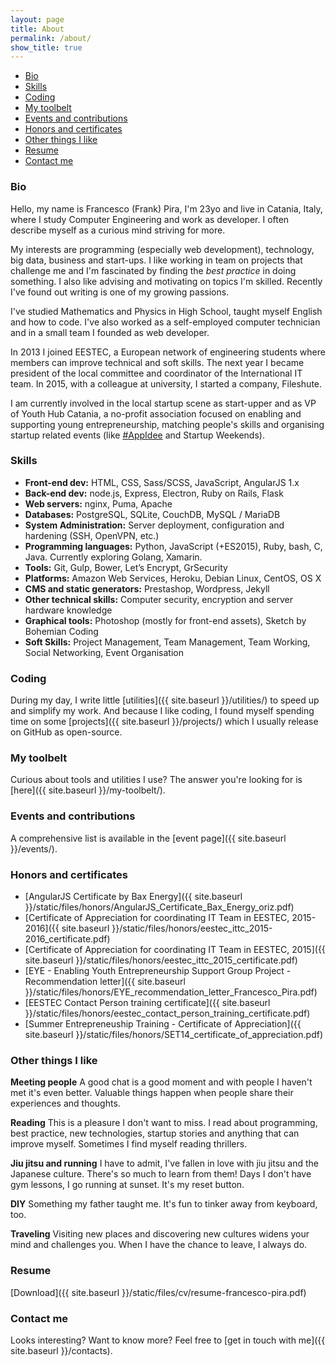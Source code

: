 ```yaml
---
layout: page
title: About
permalink: /about/
show_title: true
---
```


- [Bio](#bio)
- [Skills](#skills)
- [Coding](#coding)
- [My toolbelt](#my-toolbelt)
- [Events and contributions](#events-and-contributions)
- [Honors and certificates](#honors-and-certificates)
- [Other things I like](#other-things-i-like)
- [Resume](#resume)
- [Contact me](#contact-me)

### Bio

Hello, my name is Francesco (Frank) Pira, I'm 23yo and live in Catania, Italy, where I study Computer Engineering and work as developer. I often describe myself as a curious mind striving for more.

My interests are programming (especially web development), technology, big data, business and start-ups. I like working in team on projects that challenge me and I'm fascinated by finding the *best practice* in doing something. I also like advising and motivating on topics I'm skilled. Recently I've found out writing is one of my growing passions.

I've studied Mathematics and Physics in High School, taught myself English and how to code. I've also worked as a self-employed computer technician and in a small team I founded as web developer.

In 2013 I joined EESTEC, a European network of engineering students where members can improve technical and soft skills. The next year I became president of the local committee and coordinator of the International IT team. In 2015, with a colleague at university, I started a company, Fileshute.

I am currently involved in the local startup scene as start-upper and as VP of Youth Hub Catania, a no-profit association focused on enabling and supporting young entrepreneurship, matching people's skills and organising startup related events (like [#AppIdee](https://twitter.com/hashtag/AppIdee?src=hash) and Startup Weekends).

### Skills

- **Front-end dev:** HTML, CSS, Sass/SCSS, JavaScript, AngularJS 1.x
- **Back-end dev:** node.js, Express, Electron, Ruby on Rails, Flask
- **Web servers:** nginx, Puma, Apache
- **Databases:** PostgreSQL, SQLite, CouchDB, MySQL / MariaDB
- **System Administration:** Server deployment, configuration and hardening (SSH, OpenVPN, etc.)
- **Programming languages:** Python, JavaScript (+ES2015), Ruby, bash, C, Java. Currently exploring Golang, Xamarin.
- **Tools:** Git, Gulp, Bower, Let’s Encrypt, GrSecurity
- **Platforms:** Amazon Web Services, Heroku, Debian Linux, CentOS, OS X
- **CMS and static generators:** Prestashop, Wordpress, Jekyll
- **Other technical skills:** Computer security, encryption and server hardware knowledge
- **Graphical tools:** Photoshop (mostly for front-end assets), Sketch by Bohemian Coding
- **Soft Skills:** Project Management, Team Management, Team Working, Social Networking, Event Organisation

### Coding

During my day, I write little [utilities]({{ site.baseurl }}/utilities/) to speed up and simplify my work. And because I like coding, I found myself spending time on some [projects]({{ site.baseurl }}/projects/) which I usually release on GitHub as open-source.

### My toolbelt

Curious about tools and utilities I use? The answer you're looking for is [here]({{ site.baseurl }}/my-toolbelt/).

### Events and contributions

A comprehensive list is available in the [event page]({{ site.baseurl }}/events/).

### Honors and certificates

- [AngularJS Certificate by Bax Energy]({{ site.baseurl }}/static/files/honors/AngularJS_Certificate_Bax_Energy_oriz.pdf)
- [Certificate of Appreciation for coordinating IT Team in EESTEC, 2015-2016]({{ site.baseurl }}/static/files/honors/eestec_ittc_2015-2016_certificate.pdf)
- [Certificate of Appreciation for coordinating IT Team in EESTEC, 2015]({{ site.baseurl }}/static/files/honors/eestec_ittc_2015_certificate.pdf)
- [EYE - Enabling Youth Entrepreneurship Support Group Project - Recommendation letter]({{ site.baseurl }}/static/files/honors/EYE_recommendation_letter_Francesco_Pira.pdf)
- [EESTEC Contact Person training certificate]({{ site.baseurl }}/static/files/honors/eestec_contact_person_training_certificate.pdf)
- [Summer Entrepreneuship Training - Certificate of Appreciation]({{ site.baseurl }}/static/files/honors/SET14_certificate_of_appreciation.pdf)

### Other things I like

**Meeting people** A good chat is a good moment and with people I haven't met it's even better. Valuable things happen when people share their experiences and thoughts.

**Reading** This is a pleasure I don't want to miss. I read about programming, best practice, new technologies, startup stories and anything that can improve myself.
Sometimes I find myself reading thrillers.

**Jiu jitsu and running** I have to admit, I've fallen in love with jiu jitsu and the Japanese culture. There's so much to learn from them! Days I don't have gym lessons, I go running at sunset. It's my reset button.

**DIY** Something my father taught me. It's fun to tinker away from keyboard, too.

**Traveling** Visiting new places and discovering new cultures widens your mind and challenges you. When I have the chance to leave, I always do.

### Resume

[Download]({{ site.baseurl }}/static/files/cv/resume-francesco-pira.pdf)

### Contact me

Looks interesting? Want to know more?
Feel free to [get in touch with me]({{ site.baseurl }}/contacts).
